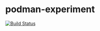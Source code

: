 # podman-experiment

[![Build Status](https://travis-ci.org/junaruga/podman-experiment.svg?branch=master)](https://travis-ci.org/junaruga/podman-experiment)
